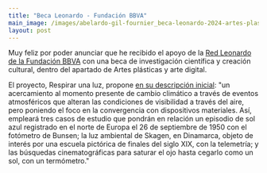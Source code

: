 ```yaml
---
title: "Beca Leonardo - Fundación BBVA"
main_image: /images/abelardo-gil-fournier_beca-leonardo-2024-artes-plasticas.jpg
layout: post
---
```


Muy feliz por poder anunciar que he recibido el apoyo de la <a href="https://www.redleonardo.es/">Red Leonardo de la Fundación BBVA</a> con una beca de investigación científica y creación cultural, dentro del apartado de Artes plásticas y arte digital.

El proyecto, Respirar una luz, propone <a href="https://www.redleonardo.es/beneficiario/abelardo-gil-fournier-martinez/">en su descripción inicial</a>: "un acercamiento al momento presente de cambio climático a través de eventos atmosféricos que alteran las condiciones de visibilidad a través del aire, pero poniendo el foco en la convergencia con dispositivos materiales. Así, empleará tres casos de estudio que pondrán en relación un episodio de sol azul registrado en el norte de Europa el 26 de septiembre de 1950 con el fotómetro de Bunsen; la luz ambiental de Skagen, en Dinamarca, objeto de interés por una escuela pictórica de finales del siglo XIX, con la telemetría; y las búsquedas cinematográficas para saturar el ojo hasta cegarlo como un sol, con un termómetro."

